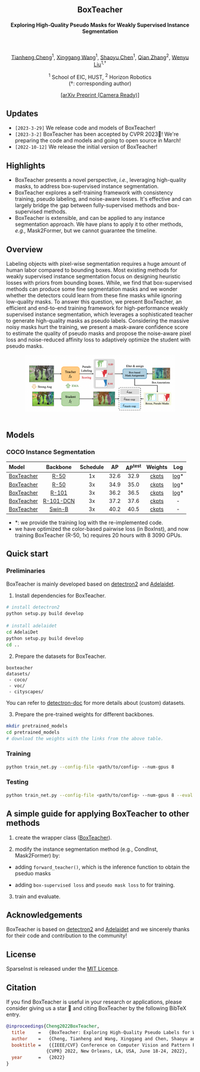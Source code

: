 <div align="center">
<h2>BoxTeacher</h2>
<h4>Exploring High-Quality Pseudo Masks for Weakly Supervised Instance Segmentation</h4>
<br>

<a href="https://scholar.google.com/citations?hl=zh-CN&user=PH8rJHYAAAAJ">Tianheng Cheng</a><sup><span>1</span></sup>, <a href="https://xinggangw.info/">Xinggang Wang</a><sup><span>1</span></sup>, <a href="https://scholar.google.com/citations?user=PIeNN2gAAAAJ&hl=zh-CN&oi=ao">Shaoyu Chen</a><sup><span>1</span></sup>, <a href="https://scholar.google.com/citations?user=pCY-bikAAAAJ&hl=zh-CN">Qian Zhang</a><sup><span>2</span></sup>, <a href="http://eic.hust.edu.cn/professor/liuwenyu/"> Wenyu Liu</a><sup><span>1,&#8224;</span></sup>
</br>

<sup>1</sup>  School of EIC, HUST,  <sup>2</sup> Horizon Robotics
<br>
(<span>&#8224;</span>: corresponding author)
<div>
<a href="https://arxiv.org/abs/2210.05174">[arXiv Preprint (Camera Ready)]</a>
</div>
</div>


## Updates 


* `[2023-3-29]` We release code and models of BoxTeacher!
* `[2023-3-2]` BoxTeacher has been accepted by CVPR 2023🎉!  We're preparing the code and models and going to open source in March!
* `[2022-10-12]` We release the initial version of BoxTeacher!


## Highlights


* BoxTeacher presents a novel perspective, *i.e.*, leveraging high-quality masks, to address box-supervised instance segmentation.
* BoxTeacher explores a self-training framework with consistency training, pseudo labeling, and noise-aware losses. It's effective and can largely bridge the gap between fully-supervised methods and box-supervised methods. 
* BoxTeacher is extensible, and can be applied to any instance segmentation approach. We have plans to apply it to other methods, *e.g.,* Mask2Former, but we cannot guarantee the timeline.


## Overview

Labeling objects with pixel-wise segmentation requires a huge amount of human labor compared to bounding boxes. Most existing methods for weakly supervised instance segmentation focus on designing heuristic losses with priors from bounding boxes. While, we find that box-supervised methods can produce some fine segmentation masks and we wonder whether the detectors could learn from these fine masks while ignoring low-quality masks. To answer this question, we present BoxTeacher, an efficient and end-to-end training framework for high-performance weakly supervised instance segmentation, which leverages a sophisticated teacher to generate high-quality masks as pseudo labels. Considering the massive noisy masks hurt the training, we present a mask-aware confidence score to estimate the quality of pseudo masks and propose the noise-aware pixel loss and noise-reduced affinity loss to adaptively optimize the student with pseudo masks.

<div align="center">
<img width="80%" src="assets/main.png">
<br>
<br>
</div>

## Models

### COCO Instance Segmentation

| Model | Backbone | Schedule | AP | AP<sup>test</sup> | Weights | Log |
| :---- | :------: | :------: |:--:| :---------------: | :-----: | :-: |
| [BoxTeacher](projects/BoxTeacher/configs/coco/boxteacher_r50_1x.yaml) | [R-50](https://github.com/hustvl/BoxTeacher/releases/download/v1.0/R-50.pkl)  | 1x | 32.6 | 32.9 | [ckpts](https://github.com/hustvl/BoxTeacher/releases/download/v1.1/boxteacher_r50_1x.pth) |  [log](https://github.com/hustvl/BoxTeacher/releases/download/v1.1/boxteacher_r50_1x.log)* |
| [BoxTeacher](projects/BoxTeacher/configs/coco/boxteacher_r50_3x.yaml) | [R-50](https://github.com/hustvl/BoxTeacher/releases/download/v1.0/R-50.pkl)  | 3x | 34.9 | 35.0 | [ckpts](https://github.com/hustvl/BoxTeacher/releases/download/v1.1/boxteacher_r50_aug_3x.pth) | [log](https://github.com/hustvl/BoxTeacher/releases/download/v1.1/boxteacher_r50_aug_3x.log)*|
| [BoxTeacher](projects/BoxTeacher/configs/coco/boxteacher_r101_3x.yaml) | [R-101](https://github.com/hustvl/BoxTeacher/releases/download/v1.0/R-101.pkl) | 3x | 36.2 | 36.5 | [ckpts](https://github.com/hustvl/BoxTeacher/releases/download/v1.1/boxteacher_r101_aug_3x.pth) | [log](https://github.com/hustvl/BoxTeacher/releases/download/v1.1/)* |
| [BoxTeacher](projects/BoxTeacher/configs/coco/boxteacher_r101_dcn_3x.yaml) | [R-101-DCN](https://github.com/hustvl/BoxTeacher/releases/download/v1.0/R-101.pkl) | 3x | 37.2 | 37.6 | [ckpts](https://github.com/hustvl/BoxTeacher/releases/download/v1.1/boxteacher_r101_dcn_aug_3x.pth) | - |
| [BoxTeacher](projects/BoxTeacher/configs/coco/boxteacher_swin-base_3x.yaml) | [Swin-B](https://github.com/hustvl/BoxTeacher/releases/download/v1.0/swin_base_patch4_window7_224.pth) | 3x | 40.2 | 40.5 | [ckpts](https://github.com/hustvl/BoxTeacher/releases/download/v1.1/boxteacher_swin_base_aug_3x.pth) | - |

* *: we provide the training log with the re-implemented code.
* we have optimized the color-based pairwise loss (in BoxInst), and now training BoxTeacher (R-50, 1x) requires 20 hours with 8 3090 GPUs.

## Quick start


### Preliminaries

BoxTeacher is mainly developed based on [detectron2](https://github.com/facebookresearch/detectron2) and [Adelaidet](https://github.com/aim-uofa/AdelaiDet).


1. Install dependencies for BoxTeacher.

```bash
# install detectron2
python setup.py build develop

# install adelaidet
cd AdelaiDet
python setup.py build develop
cd ..
```

2. Prepare the datasets for BoxTeacher.

```
boxteacher
datasets/
 - coco/
 - voc/
 - cityscapes/
```
You can refer to [detectron-doc](datasets/README.md) for more details about (custom) datasets.

3. Prepare the pre-trained weights for different backbones.

```bash
mkdir pretrained_models
cd pretrained_models
# download the weights with the links from the above table.
```

### Training

```bash
python train_net.py --config-file <path/to/config> --num-gpus 8
```

### Testing

```bash
python train_net.py --config-file <path/to/config> --num-gpus 8 --eval MODEL.WEIGHTS <path/to/weights>
```


## A simple guide for applying BoxTeacher to other methods

1. create the wrapper class ([BoxTeacher](projects/BoxTeacher/boxteacher/boxteacher.py)).

2. modify the instance segmentation method (e.g., CondInst, Mask2Former) by:

  - adding `forward_teacher()`, which is the inference function to obtain the pseduo masks

  - adding `box-supervised loss` and `pseudo mask loss` to for training.

3. train and evaluate.



## Acknowledgements

BoxTeacher is based on [detectron2](https://github.com/facebookresearch/detectron2) and [Adelaidet](https://github.com/aim-uofa/AdelaiDet) and we sincerely thanks for their code and contribution to the community!


## License

SparseInst is released under the [MIT Licence](LICENCE).


## Citation

If you find BoxTeacher is useful in your research or applications, please consider giving us a star &#127775; and citing BoxTeacher by the following BibTeX entry.

```BibTeX
@inproceedings{Cheng2022BoxTeacher,
  title     =   {BoxTeacher: Exploring High-Quality Pseudo Labels for Weakly Supervised Instance Segmentation},
  author    =   {Cheng, Tianheng and Wang, Xinggang and Chen, Shaoyu and Zhang, Qian and Liu, Wenyu},
  booktitle =   {{IEEE/CVF} Conference on Computer Vision and Pattern Recognition,
               {CVPR} 2022, New Orleans, LA, USA, June 18-24, 2022},
  year      =   {2022}
}

```
